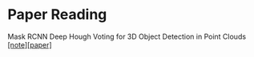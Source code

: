 # Paper Reading
Mask RCNN
Deep Hough Voting for 3D Object Detection in Point Clouds [[note]](hough_voting_3D_detection_point_clouds.md	)[[paper]](https://arxiv.org/pdf/1904.09664.pdf)
 
